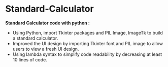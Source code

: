 # Standard-Calculator
**Standard Calculator code with python :**
- Using Python, import Tkinter packages and PIL Image, ImageTk to build a standard calculator.
- Improved the UI design by importing Tkinter font and PIL image to allow users to view a fresh UI design.
- Using lambda syntax to simplify code readability by decreasing at least 10 lines of code.
